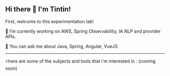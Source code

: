 ## Hi there 👋 I'm Tintin!

First, welcome to this experimentation lab!

🔭 I’m currently working on AWS, Spring Observability, IA NLP and provider APIs. 

💬 You can ask me about Java, Spring, Angular, VueJS

---
⚡here are some of the subjects and tools that i'm interested in :
(coming soon)

<!--
**NaoufalElmeskini/NaoufalElmeskini** is a ✨ _special_ ✨ repository because its `README.md` (this file) appears on your GitHub profile.

Here are some ideas to get you started:

- 🔭 I’m currently working on ...
- 🌱 I’m currently learning ...
- 👯 I’m looking to collaborate on ...
- 🤔 I’m looking for help with ...
- 💬 Ask me about ...
- 📫 How to reach me: ...
- 😄 Pronouns: ...
- ⚡ Fun fact: ...
-->
